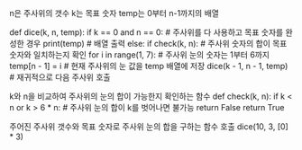 n은 주사위의 갯수
k는 목표 숫자
temp는 0부터 n-1까지의 배열

def dice(k, n, temp):
    if k == 0 and n == 0:  # 주사위를 다 사용하고 목표 숫자를 완성한 경우
        print(temp)  # 배열 출력
    else:
        if check(k, n):  # 주사위 숫자의 합이 목표 숫자와 일치하는지 확인
            for i in range(1, 7):  # 주사위 눈의 숫자는 1부터 6까지
                temp[n - 1] = i  # 현재 주사위의 눈 값을 temp 배열에 저장
                dice(k - 1, n - 1, temp)  # 재귀적으로 다음 주사위 호출

k와 n을 비교하여 주사위의 눈의 합이 가능한지 확인하는 함수
def check(k, n):
    if k < n or k > 6 * n:  # 주사위 눈의 합이 k를 벗어나면 불가능
        return False
    return True

 주어진 주사위 갯수와 목표 숫자로 주사위 눈의 합을 구하는 함수 호출
dice(10, 3, [0] * 3)
